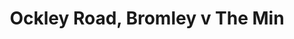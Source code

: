 ---
year: "1992"
serialNumber: "0147" 
game: "Ockley Road, Bromley"
title: "Ockley Road, Bromley v The Min"
gameLocation: "Ockley Road, Bromley"
gameDate: "/1992"
result: ""
resultType: ""
type: "game"
---
